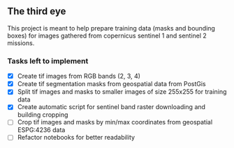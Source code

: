 ## The third eye

This project is meant to help prepare training data (masks and bounding boxes) for images gathered from copernicus 
sentinel 1 and sentinel 2 missions.

### Tasks left to implement

- [x] Create tif images from RGB bands (2, 3, 4)
- [x] Create tif segmentation masks from geospatial data from PostGis
- [x] Split tif images and masks to smaller images of size 255x255 for training data 
- [x] Create automatic script for sentinel band raster downloading and building cropping
- [ ] Crop tif images and masks by min/max coordinates from geospatial ESPG:4236 data
- [ ] Refactor notebooks for better readability 
